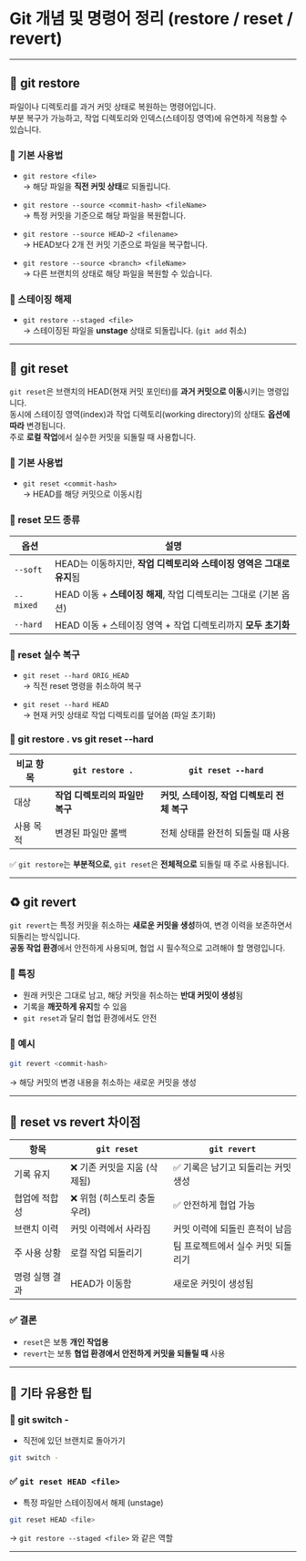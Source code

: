 
# Git 개념 및 명령어 정리 (restore / reset / revert)

---

## 🔄 git restore

파일이나 디렉토리를 과거 커밋 상태로 복원하는 명령어입니다.  
부분 복구가 가능하고, 작업 디렉토리와 인덱스(스테이징 영역)에 유연하게 적용할 수 있습니다.

### 🔹 기본 사용법

- `git restore <file>`  
  → 해당 파일을 **직전 커밋 상태**로 되돌립니다.

- `git restore --source <commit-hash> <fileName>`  
  → 특정 커밋을 기준으로 해당 파일을 복원합니다.

- `git restore --source HEAD~2 <filename>`  
  → HEAD보다 2개 전 커밋 기준으로 파일을 복구합니다.

- `git restore --source <branch> <fileName>`  
  → 다른 브랜치의 상태로 해당 파일을 복원할 수 있습니다.

### 🔹 스테이징 해제

- `git restore --staged <file>`  
  → 스테이징된 파일을 **unstage** 상태로 되돌립니다. (`git add` 취소)

---

## 🔁 git reset

`git reset`은 브랜치의 HEAD(현재 커밋 포인터)를 **과거 커밋으로 이동**시키는 명령입니다.  
동시에 스테이징 영역(index)과 작업 디렉토리(working directory)의 상태도 **옵션에 따라** 변경됩니다.  
주로 **로컬 작업**에서 실수한 커밋을 되돌릴 때 사용합니다.

### 🔹 기본 사용법

- `git reset <commit-hash>`  
  → HEAD를 해당 커밋으로 이동시킴

### 🔹 reset 모드 종류

| 옵션          | 설명 |
|---------------|------|
| `--soft`      | HEAD는 이동하지만, **작업 디렉토리와 스테이징 영역은 그대로 유지**됨 |
| `--mixed`     | HEAD 이동 + **스테이징 해제**, 작업 디렉토리는 그대로 (기본 옵션) |
| `--hard`      | HEAD 이동 + 스테이징 영역 + 작업 디렉토리까지 **모두 초기화** |

### 🔹 reset 실수 복구

- `git reset --hard ORIG_HEAD`  
  → 직전 reset 명령을 취소하여 복구

- `git reset --hard HEAD`  
  → 현재 커밋 상태로 작업 디렉토리를 덮어씀 (파일 초기화)

### 🔹 git restore . vs git reset --hard

| 비교 항목     | `git restore .`                  | `git reset --hard`                      |
|----------------|----------------------------------|------------------------------------------|
| 대상           | **작업 디렉토리의 파일만 복구**    | **커밋, 스테이징, 작업 디렉토리 전체 복구** |
| 사용 목적       | 변경된 파일만 롤백               | 전체 상태를 완전히 되돌릴 때 사용       |

✅ `git restore`는 **부분적으로**, `git reset`은 **전체적으로** 되돌릴 때 주로 사용됩니다.

---

## ♻️ git revert

`git revert`는 특정 커밋을 취소하는 **새로운 커밋을 생성**하여, 변경 이력을 보존하면서 되돌리는 방식입니다.  
**공동 작업 환경**에서 안전하게 사용되며, 협업 시 필수적으로 고려해야 할 명령입니다.

### 🔹 특징

- 원래 커밋은 그대로 남고, 해당 커밋을 취소하는 **반대 커밋이 생성**됨
- 기록을 **깨끗하게 유지**할 수 있음
- `git reset`과 달리 협업 환경에서도 안전

### 🔹 예시

```bash
git revert <commit-hash>
```

→ 해당 커밋의 변경 내용을 취소하는 새로운 커밋을 생성

---

## 📌 reset vs revert 차이점

| 항목             | `git reset`                          | `git revert`                           |
|------------------|---------------------------------------|----------------------------------------|
| 기록 유지        | ❌ 기존 커밋을 지움 (삭제됨)           | ✅ 기록은 남기고 되돌리는 커밋 생성       |
| 협업에 적합성    | ❌ 위험 (히스토리 충돌 우려)           | ✅ 안전하게 협업 가능                    |
| 브랜치 이력      | 커밋 이력에서 사라짐                  | 커밋 이력에 되돌린 흔적이 남음         |
| 주 사용 상황     | 로컬 작업 되돌리기                   | 팀 프로젝트에서 실수 커밋 되돌리기      |
| 명령 실행 결과   | HEAD가 이동함                        | 새로운 커밋이 생성됨                    |

### ✅ 결론

- `reset`은 보통 **개인 작업용**  
- `revert`는 보통 **협업 환경에서 안전하게 커밋을 되돌릴 때** 사용

---

## 🧠 기타 유용한 팁

### 🔹 git switch -

- 직전에 있던 브랜치로 돌아가기

```bash
git switch -
```

### ✅ `git reset HEAD <file>`

- 특정 파일만 스테이징에서 해제 (unstage)

```bash
git reset HEAD <file>
```

→ `git restore --staged <file>` 와 같은 역할

---

<br><br><br><br><br>
